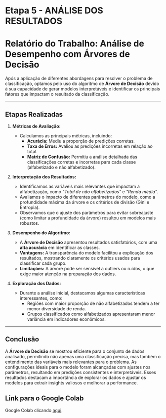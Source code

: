 # Etapa 5 - ANÁLISE DOS RESULTADOS

# Relatório do Trabalho: Análise de Desempenho com Árvores de Decisão  

Após a aplicação de diferentes abordagens para resolver o problema de classificação, optamos pelo uso do algoritmo de **Árvore de Decisão** devido à sua capacidade de gerar modelos interpretáveis e identificar os principais fatores que impactam o resultado da classificação.  

---

## **Etapas Realizadas**  

1. **Métricas de Avaliação:**  
   - Calculamos as principais métricas, incluindo:  
     - **Acurácia:** Mediu a proporção de predições corretas.  
     - **Taxa de Erros:** Avaliou as predições incorretas em relação ao total.  
     - **Matriz de Confusão:** Permitiu a análise detalhada das classificações corretas e incorretas para cada classe (alfabetizado e não alfabetizado).  

2. **Interpretação dos Resultados:**  
   - Identificamos as variáveis mais relevantes que impactam a alfabetização, como *"Total de não alfabetizados"* e *"Renda média"*.  
   - Avaliamos o impacto de diferentes parâmetros do modelo, como a profundidade máxima da árvore e os critérios de divisão (Gini e Entropia).  
   - Observamos que o ajuste dos parâmetros para evitar sobreajuste (como limitar a profundidade da árvore) resultou em modelos mais robustos.  

3. **Desempenho do Algoritmo:**  
   - A **Árvore de Decisão** apresentou resultados satisfatórios, com uma **alta acurácia** em identificar as classes.  
   - **Vantagens:** A transparência do modelo facilitou a explicação dos resultados, mostrando claramente os critérios usados para classificar cada grupo.  
   - **Limitações:** A árvore pode ser sensível a outliers ou ruídos, o que exige maior atenção na preparação dos dados.  

4. **Exploração dos Dados:**  
   - Durante a análise inicial, destacamos algumas características interessantes, como:  
     - Regiões com maior proporção de não alfabetizados tendem a ter menor diversidade de renda.  
     - Grupos classificados como alfabetizados apresentaram menor variância em indicadores econômicos.  

---

## **Conclusão**  

A **Árvore de Decisão** se mostrou eficiente para o conjunto de dados analisado, permitindo não apenas uma classificação precisa, mas também o entendimento das variáveis mais relevantes para o problema. As configurações ideais para o modelo foram alcançadas com ajustes nos parâmetros, resultando em predições consistentes e interpretáveis. Esses resultados destacam a importância de explorar os dados e ajustar os modelos para extrair insights valiosos e melhorar a 
performance.  

## **Link para o Google Colab**  
Google Colab clicando [aqui](https://colab.research.google.com/drive/1sTAxf5Ix5FmJ5TMNNsyFu8XbaGg6jOd9?authuser=1#scrollTo=NFHRVPkArbLO).  






